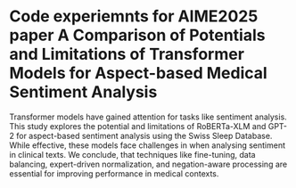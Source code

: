 # Code experiemnts for AIME2025 paper A Comparison of Potentials and Limitations of Transformer Models for Aspect-based Medical Sentiment Analysis
Transformer models have gained attention for tasks like sentiment analysis. This study explores the potential and limitations of
RoBERTa-XLM and GPT-2 for aspect-based sentiment analysis using the Swiss Sleep Database. While effective, these models face challenges
in when analysing sentiment in clinical texts. We conclude, that techniques like fine-tuning, data balancing, expert-driven normalization, and
negation-aware processing are essential for improving performance in medical contexts.
